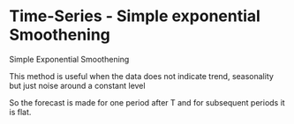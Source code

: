 # Time-Series - Simple exponential Smoothening

Simple Exponential Smoothening 

This method is useful when the data does not indicate trend, seasonality but just noise around a constant level 

So the forecast is made for one period after T and for subsequent periods it is flat.

